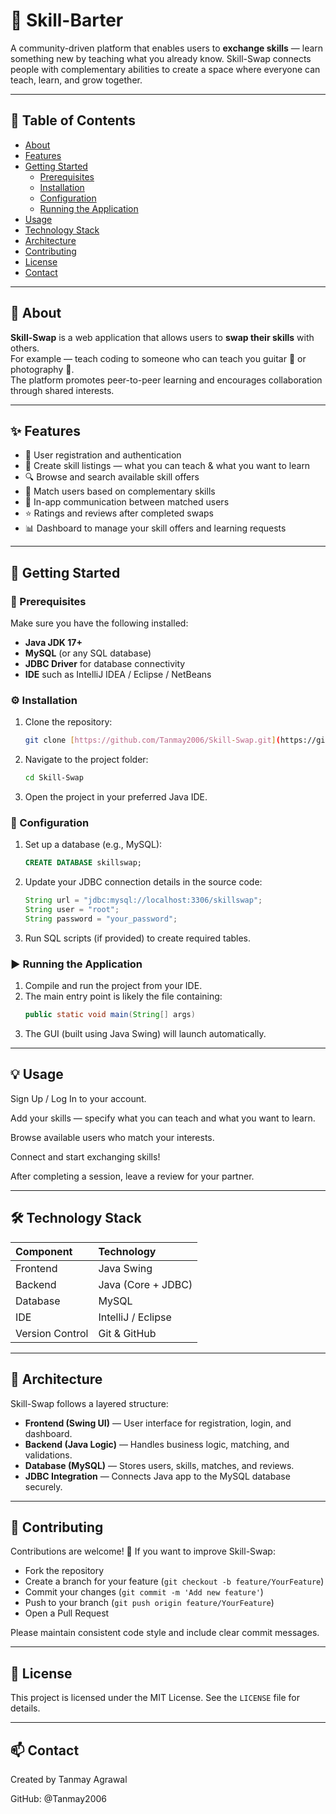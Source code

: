 # 🧩 Skill-Barter

A community-driven platform that enables users to **exchange skills** — learn something new by teaching what you already know. Skill-Swap connects people with complementary abilities to create a space where everyone can teach, learn, and grow together.

---

## 📘 Table of Contents
- [About](#about)
- [Features](#features)
- [Getting Started](#getting-started)
  - [Prerequisites](#prerequisites)
  - [Installation](#installation)
  - [Configuration](#configuration)
  - [Running the Application](#running-the-application)
- [Usage](#usage)
- [Technology Stack](#technology-stack)
- [Architecture](#architecture)
- [Contributing](#contributing)
- [License](#license)
- [Contact](#contact)

---

## 🧠 About

**Skill-Swap** is a web application that allows users to **swap their skills** with others.  
For example — teach coding to someone who can teach you guitar 🎸 or photography 📸.  
The platform promotes peer-to-peer learning and encourages collaboration through shared interests.

---

## ✨ Features

- 👤 User registration and authentication  
- 🧩 Create skill listings — what you can teach & what you want to learn  
- 🔍 Browse and search available skill offers  
- 🤝 Match users based on complementary skills  
- 💬 In-app communication between matched users  
- ⭐ Ratings and reviews after completed swaps  
- 📊 Dashboard to manage your skill offers and learning requests  

---

## 🚀 Getting Started

### 🔧 Prerequisites

Make sure you have the following installed:
- **Java JDK 17+**
- **MySQL** (or any SQL database)
- **JDBC Driver** for database connectivity
- **IDE** such as IntelliJ IDEA / Eclipse / NetBeans

### ⚙️ Installation

1.  Clone the repository:
    ```bash
    git clone [https://github.com/Tanmay2006/Skill-Swap.git](https://github.com/Tanmay2006/Skill-Swap.git)
    ```
2.  Navigate to the project folder:
    ```bash
    cd Skill-Swap
    ```
3.  Open the project in your preferred Java IDE.

### 🧩 Configuration

1.  Set up a database (e.g., MySQL):
    ```sql
    CREATE DATABASE skillswap;
    ```
2.  Update your JDBC connection details in the source code:
    ```java
    String url = "jdbc:mysql://localhost:3306/skillswap";
    String user = "root";
    String password = "your_password";
    ```
3.  Run SQL scripts (if provided) to create required tables.

### ▶️ Running the Application

1.  Compile and run the project from your IDE.
2.  The main entry point is likely the file containing:
    ```java
    public static void main(String[] args)
    ```
3.  The GUI (built using Java Swing) will launch automatically.

---

## 💡 Usage

Sign Up / Log In to your account.

Add your skills — specify what you can teach and what you want to learn.

Browse available users who match your interests.

Connect and start exchanging skills!

After completing a session, leave a review for your partner.

---

## 🛠️ Technology Stack

| Component | Technology |
| :--- | :--- |
| Frontend | Java Swing |
| Backend | Java (Core + JDBC) |
| Database | MySQL |
| IDE | IntelliJ / Eclipse |
| Version Control | Git & GitHub |

---

## 🧩 Architecture

Skill-Swap follows a layered structure:

* **Frontend (Swing UI)** — User interface for registration, login, and dashboard.
* **Backend (Java Logic)** — Handles business logic, matching, and validations.
* **Database (MySQL)** — Stores users, skills, matches, and reviews.
* **JDBC Integration** — Connects Java app to the MySQL database securely.

---

## 🤝 Contributing

Contributions are welcome! 🎉
If you want to improve Skill-Swap:

* Fork the repository
* Create a branch for your feature (`git checkout -b feature/YourFeature`)
* Commit your changes (`git commit -m 'Add new feature'`)
* Push to your branch (`git push origin feature/YourFeature`)
* Open a Pull Request

Please maintain consistent code style and include clear commit messages.

---

## 📜 License

This project is licensed under the MIT License.
See the `LICENSE` file for details.

---

## 📫 Contact

Created by Tanmay Agrawal

GitHub: @Tanmay2006
